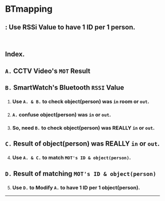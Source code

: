 # BTmapping
## : Use RSSi Value to  have 1 ID per 1 person.

<br>

## **Index.**

## `A.` CCTV Video's `MOT` Result <br>
## `B.` SmartWatch's Bluetooth `RSSI` Value

1. ### Use `A. & B.` to check object(person) was `in` room or `out`.

2. ### `A.` confuse object(person) was `in` or `out`.

3. ### So, need `B.` to check object(person) was **REALLY** `in` or `out`.

## `C.` Result of object(person) was **REALLY** `in` or `out`.

4. ### Use `A. & C.` to match `MOT's ID & object(person)`.

## `D.` Result of matching `MOT's ID & object(person)`

5. ### Use `D.` to Modify `A.` to have 1 ID per 1 object(person).

<hr>

